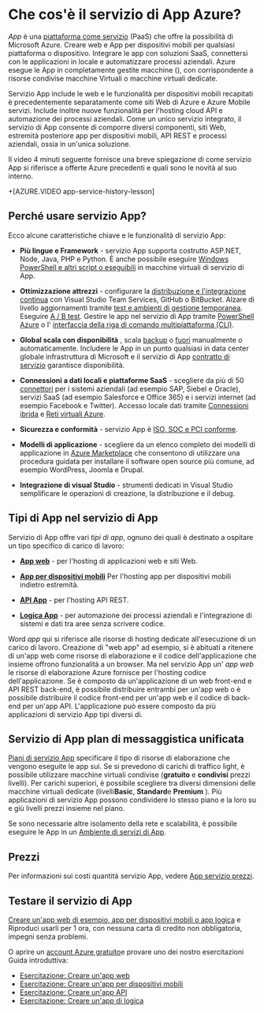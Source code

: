 <properties
    pageTitle="Azure App servizio web, mobili e le API App | Microsoft Azure"
    description="Informazioni su come servizio App Azure consente di sviluppare, distribuire e gestire web e App per dispositivi mobili."
    keywords="servizio di App, servizio app azure, app costo di assistenza, scala scalable, distribuzione delle app, distribuzione app azure, paas, piattaforma come servizio, sito Web, sito web, web, azure per dispositivi mobili"
    services="app-service"
    documentationCenter=""
    authors="omarkmsft"
    manager="erikre"
    editor="cephalin"/>

<tags
    ms.service="app-service"
    ms.workload="na"
    ms.tgt_pltfrm="na"
    ms.devlang="na"
    ms.topic="get-started-article"
    ms.date="10/26/2016"
    ms.author="omark"/>

# <a name="what-is-azure-app-service"></a>Che cos'è il servizio di App Azure?

*App* è una [piattaforma come servizio](https://en.wikipedia.org/wiki/Platform_as_a_service) (PaaS) che offre la possibilità di Microsoft Azure. Creare web e App per dispositivi mobili per qualsiasi piattaforma o dispositivo. Integrare le app con soluzioni SaaS, connettersi con le applicazioni in locale e automatizzare processi aziendali. Azure esegue le App in completamente gestite macchine (), con corrispondente a risorse condivise macchine Virtuali o macchine virtuali dedicate.

Servizio App include le web e le funzionalità per dispositivi mobili recapitati è precedentemente separatamente come siti Web di Azure e Azure Mobile servizi. Include inoltre nuove funzionalità per l'hosting cloud API e automazione dei processi aziendali. Come un unico servizio integrato, il servizio di App consente di comporre diversi componenti, siti Web, estremità posteriore app per dispositivi mobili, API REST e processi aziendali, ossia in un'unica soluzione.

Il video 4 minuti seguente fornisce una breve spiegazione di come servizio App si riferisce a offerte Azure precedenti e quali sono le novità al suo interno.

+[AZURE.VIDEO app-service-history-lesson]

## <a name="why-use-app-service"></a>Perché usare servizio App?

Ecco alcune caratteristiche chiave e le funzionalità di servizio App:

- **Più lingue e Framework** - servizio App supporta costrutto ASP.NET, Node, Java, PHP e Python. È anche possibile eseguire [Windows PowerShell e altri script o eseguibili](../app-service-web/web-sites-create-web-jobs.md) in macchine virtuali di servizio di App.

- **Ottimizzazione attrezzi** - configurare la [distribuzione e l'integrazione continua](../app-service-web/app-service-continuous-deployment.md) con Visual Studio Team Services, GitHub o BitBucket. Alzare di livello aggiornamenti tramite [test e ambienti di gestione temporanea](../app-service-web/web-sites-staged-publishing.md). Eseguire [A / B test](../app-service-web/app-service-web-test-in-production-get-start.md). Gestire le app nel servizio di App tramite [PowerShell Azure](../powershell-install-configure.md) o l' [interfaccia della riga di comando multipiattaforma (CLI)](../xplat-cli-install.md).

- **Global scala con disponibilità** , scala [backup](../app-service-web/web-sites-scale.md) o [fuori](../monitoring-and-diagnostics/insights-how-to-scale.md) manualmente o automaticamente. Includere le App in un punto qualsiasi in data center globale infrastruttura di Microsoft e il servizio di App [contratto di servizio](https://azure.microsoft.com/support/legal/sla/app-service/) garantisce disponibilità.

- **Connessioni a dati locali e piattaforme SaaS** - scegliere da più di 50 [connettori](../connectors/apis-list.md) per i sistemi aziendali (ad esempio SAP, Siebel e Oracle), servizi SaaS (ad esempio Salesforce e Office 365) e i servizi internet (ad esempio Facebook e Twitter). Accesso locale dati tramite [Connessioni ibrida](../biztalk-services/integration-hybrid-connection-overview.md) e [Reti virtuali Azure](../app-service-web/web-sites-integrate-with-vnet.md).

- **Sicurezza e conformità** - servizio App è [ISO, SOC e PCI conforme](https://www.microsoft.com/TrustCenter/).

- **Modelli di applicazione** - scegliere da un elenco completo dei modelli di applicazione in [Azure Marketplace](https://azure.microsoft.com/marketplace/) che consentono di utilizzare una procedura guidata per installare il software open source più comune, ad esempio WordPress, Joomla e Drupal.

- **Integrazione di visual Studio** - strumenti dedicati in Visual Studio semplificare le operazioni di creazione, la distribuzione e il debug.

## <a name="app-types-in-app-service"></a>Tipi di App nel servizio di App

Servizio di App offre vari *tipi di app*, ognuno dei quali è destinato a ospitare un tipo specifico di carico di lavoro:

- [**App web**](../app-service-web/app-service-web-overview.md) - per l'hosting di applicazioni web e siti Web.

- [**App per dispositivi mobili**](../app-service-mobile/app-service-mobile-value-prop.md) Per l'hosting app per dispositivi mobili indietro estremità.

- [**API App**](../app-service-api/app-service-api-apps-why-best-platform.md) - per l'hosting API REST.

- [**Logica App**](../app-service-logic/app-service-logic-what-are-logic-apps.md) - per automazione dei processi aziendali e l'integrazione di sistemi e dati tra aree senza scrivere codice.

Word *app* qui si riferisce alle risorse di hosting dedicate all'esecuzione di un carico di lavoro. Creazione di "web app" ad esempio, si è abituati a ritenere di un'app web come risorse di elaborazione e il codice dell'applicazione che insieme offrono funzionalità a un browser. Ma nel servizio App un' *app web* le risorse di elaborazione Azure fornisce per l'hosting codice dell'applicazione. Se è composto da un'applicazione di un web front-end e API REST back-end, è possibile distribuire entrambi per un'app web o è possibile distribuire il codice front-end per un'app web e il codice di back-end per un'app API. L'applicazione può essere composto da più applicazioni di servizio App tipi diversi di.

## <a name="app-service-plans"></a>Servizio di App plan di messaggistica unificata

[Piani di servizio App](azure-web-sites-web-hosting-plans-in-depth-overview.md) specificare il tipo di risorse di elaborazione che vengono eseguite le app sui. Se si prevedono di carichi di traffico light, è possibile utilizzare macchine virtuali condivise (**gratuito** e **condivisi** prezzi livelli). Per carichi superiori, è possibile scegliere tra diversi dimensioni delle macchine virtuali dedicate (livelli**Basic**, **Standard**e **Premium** ). Più applicazioni di servizio App possono condividere lo stesso piano e la loro su e giù livelli prezzi insieme nel piano.

Se sono necessarie altre isolamento della rete e scalabilità, è possibile eseguire le App in un [Ambiente di servizi di App](../app-service-web/app-service-app-service-environment-intro.md).

## <a name="pricing"></a>Prezzi

Per informazioni sui costi quantità servizio App, vedere [App servizio prezzi](https://azure.microsoft.com/pricing/details/app-service/).

## <a name="test-drive-app-service"></a>Testare il servizio di App

[Creare un'app web di esempio, app per dispositivi mobili o app logica](http://go.microsoft.com/fwlink/?LinkId=523751) e Riproduci usarli per 1 ora, con nessuna carta di credito non obbligatoria, impegni senza problemi.

O aprire un [account Azure gratuito](https://azure.microsoft.com/pricing/free-trial/)e provare uno dei nostro esercitazioni Guida introduttiva:

* [Esercitazione: Creare un'app web](../app-service-web/app-service-web-get-started.md)
* [Esercitazione: Creare un'app per dispositivi mobili](../app-service-mobile/app-service-mobile-android-get-started.md)
* [Esercitazione: Creare un'app API](../app-service-api/app-service-api-dotnet-get-started.md)
* [Esercitazione: Creare un'app di logica](../app-service-logic/app-service-logic-create-a-logic-app.md)
